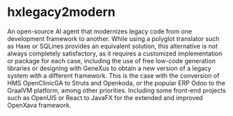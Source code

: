 # hxlegacy2modern

An open-source AI agent that modernizes legacy code from one development framework to another. While using a polyglot translator such as Haxe or SQLines provides an equivalent solution, this alternative is not always completely satisfactory, as it requires a customized implementation or package for each case, including the use of free low-code generation libraries or designing with GeneXus to obtain a new version of a legacy system with a different framework. This is the case with the conversion of HMS OpenClinicGA to Struts and Openkoda, or the popular ERP Odoo to the GraalVM platform, among other priorities. Including some front-end projects such as OpenUI5 or React to JavaFX for the extended and improved OpenXava framework.
